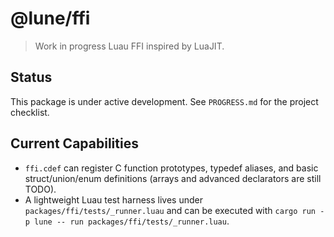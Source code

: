 # @lune/ffi

> Work in progress Luau FFI inspired by LuaJIT.

## Status

This package is under active development. See `PROGRESS.md` for the project checklist.

## Current Capabilities

- `ffi.cdef` can register C function prototypes, typedef aliases, and basic struct/union/enum definitions (arrays and advanced declarators are still TODO).
- A lightweight Luau test harness lives under `packages/ffi/tests/_runner.luau` and can be executed with `cargo run -p lune -- run packages/ffi/tests/_runner.luau`.

